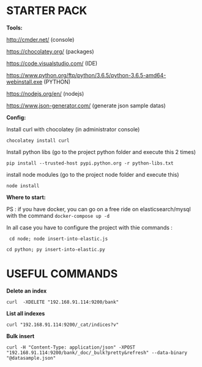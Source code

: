 # STARTER PACK

**Tools:**

http://cmder.net/  (console)

https://chocolatey.org/  (packages)

https://code.visualstudio.com/ (IDE)

https://www.python.org/ftp/python/3.6.5/python-3.6.5-amd64-webinstall.exe (PYTHON)

https://nodejs.org/en/ (nodejs)

https://www.json-generator.com/ (generate json sample datas)

**Config:**

Install curl with chocolatey (in administrator console)

`chocolatey install curl`

Install python libs (go to the project python folder and execute this 2 times)

`pip install --trusted-host pypi.python.org -r python-libs.txt`

install node modules (go to the project node folder and execute this)

`node install`

**Where to start:**

PS : if you have docker, you can go on a free ride on elasticsearch/mysql with the command
`docker-compose up -d`

In all case you have to configure the project with thie commands :

`
cd node;
node insert-into-elastic.js`

`cd python;
py insert-into-elastic.py`

# USEFUL COMMANDS

**Delete an index**

`curl  -XDELETE "192.168.91.114:9200/bank"`

**List all indexes**

`curl "192.168.91.114:9200/_cat/indices?v"`

**Bulk insert**

`curl -H "Content-Type: application/json" -XPOST "192.168.91.114:9200/bank/_doc/_bulk?pretty&refresh" --data-binary "@datasample.json"`